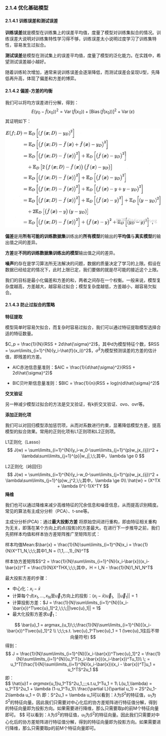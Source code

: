 ### 2.1.4 优化基础模型

#### 2.1.4.1 训练误差和测试误差

**训练误差**就是模型在训练集上的误差平均值，度量了模型对训练集拟合的情况。训练误差大说明对训练集特性学习得不够，训练误差太小说明过度学习了训练集特性，容易发生过拟合。

**测试误差**是模型在测试集上的误差平均值，度量了模型的泛化能力。在实践中，希望测试误差越小越好。

随着训练轮次增加，通常来说训练误差会逐渐降低，而测试误差会呈现U型，先降低再升高，体现了偏差和方差的博弈。

#### 2.1.4.2 偏差-方差的均衡

我们可以将均方误差进行分解，得到：
$$
E\left(y_{0}-\hat{f}\left(x_{0}\right)\right)^{2}=\operatorname{Var}\left(\hat{f}\left(x_{0}\right)\right)+\left[\operatorname{Bias}\left(\hat{f}\left(x_{0}\right)\right)\right]^{2}+\operatorname{Var}(\varepsilon)
$$
其证明如下：

![偏差-方差分结](优化基础模型.assets/偏差-方差分解.jpg)

**偏差**是用**所有可能的训练数据集**训练出的**所有模型**的输出的**平均值**与**真实模型**的输出值之间的差异。

**方差**是**不同的训练数据集训练出的模型**输出值之间的差异。

**噪声**的存在是学习算法所无法解决的问题，数据的质量决定了学习的上限。假设在数据已经给定的情况下，此时上限已定，我们要做的就是尽可能的接近这个上限。

我们的目标是最小化偏差和方差的和，两者之间存在一个权衡。一般来说，模型复杂度越高，方差越大，越容易过拟合；模型复杂度越低，方差越小，越容易欠拟合。

#### 2.1.4.3 防止过拟合的策略

**特征提取**

模型简单时容易欠拟合，而复杂时容易过拟合，我们可以通过特征提取模型选择合适的特征数量。

 $C_p = \frac{1}{N}(RSS  +  2d\hat{\sigma}^2)$，其中d为模型特征个数，$RSS = \sum\limits_{i=1}^{N}(y_i-\hat{f}(x_i))^2$，$\hat{\sigma}^2$为模型预测误差的方差的估计值，即残差的方差。

- AIC赤池信息量准则：$AIC = \frac{1}{d\hat{\sigma}^2}(RSS  +  2d\hat{\sigma}^2)$

- BIC贝叶斯信息量准则：$BIC = \frac{1}{n}(RSS + log(n)d\hat{\sigma}^2)$     

**交叉验证**

另一种减少模型过拟合的方法是交叉验证，有k折交叉验证、ovo、ovr等。

**添加正则化项**

我们可以对回归模型添加惩罚项，从而对系数进行约束，显著降低模型方差，提高模型的拟合效果。常用的正则化项有L1正则项和L2正则项。

L1正则化（Lasso）
$$
J(w) = \sum\limits_{i=1}^{N}(y_i-w_0-\sum\limits_{j=1}^{p}w_jx_{ij})^2 + \lambda\sum\limits_{j=1}^{p}|w_j|,\;\;其中，\lambda \ge 0
$$

L2正则化（岭回归）
$$
J(w) = \sum\limits_{i=1}^{N}(y_i-w_0-\sum\limits_{j=1}^{p}w_jx_{ij})^2 + \lambda\sum\limits_{j=1}^{p}w_j^2,\;\;其中，\lambda \ge 0\\
     \hat{w} = (X^TX + \lambda I)^{-1}X^TY
$$
**降维**

我们也可以通过降维来减少高维特征的冗余信息和噪音信息，从而提高识别精度。常见的算法有主成分分析（PCA）、t-sne等。

主成分分析(PCA)：通过**最大投影方差** 将原始空间进行重构，即由特征相关重构为无关，即落在某个方向上的点(投影)的方差最大。在进行下一步推导之前，我们先把样本均值和样本协方差矩阵推广至矩阵形式：              

样本均值Mean:$\bar{x} = \frac{1}{N}\sum\limits_{i=1}^{N}x_i =  \frac{1}{N}X^T1_N,\;\;\;其中1_N = (1,1,...,1)_{N}^T$      

样本协方差矩阵$S^2 = \frac{1}{N}\sum\limits_{i=1}^{N}(x_i-\bar{x})(x_i-\bar{x})^T = \frac{1}{N}X^THX,\;\;\;其中，H = I_N - \frac{1}{N}1_N1_N^T$                              

最大投影方差的步骤：                

- 中心化：$x_i - \bar{x}$          
- 计算每个点$x_1,...,x_N$至$\vec{u}_1$方向上的投影：$(x_i-\bar{x})\vec{u}_1,\;\;\;||\vec{u}_1|| = 1$                           
-  计算投影方差：$J = \frac{1}{N}\sum\limits_{i=1}^{N}[(x_i-\bar{x})^T\vec{u}_1]^2,\;\;\;||\vec{u}_1|| = 1$                           
- 最大化投影方差求$\vec{u}_1$：                       

$$
   \bar{u}_1 = argmax_{u_1}\;\;\frac{1}{N}\sum\limits_{i=1}^{N}[(x_i-\bar{x})^T\vec{u}_1]^2 \\
   \;\;\;s.t. \vec{u}_1^T\vec{u}_1 = 1 (\vec{u}_1往后不带向量符号)
$$
   得到：               
$$
   J = \frac{1}{N}\sum\limits_{i=1}^{N}[(x_i-\bar{x})^T\vec{u}_1]^2  = \frac{1}{N}\sum\limits_{i=1}^{N}[u_1^T(x_i-\bar{x})(x_i-\bar{x})^Tu_1]\\
   \; = u_1^T[\frac{1}{N}\sum\limits_{i=1}^{N}(x_i-\bar{x})(x_i - \bar{x})^T]u_1 = u_1^TS^2u_1
$$
   即：           
$$
\hat{u}_1 = argmax_{u_1}u_1^TS^2u_1,\;\;\;s.t.u_1^Tu_1 = 1\\
   L(u_1,\lambda) = u_1^TS^2u_1 + \lambda (1-u_1^Tu_1)\\
   \frac{\partial L}{\partial u_1} = 2S^2u_1-2\lambda u_1 = 0\\
   即：S^2u_1 = \lambda u_1可以看到：$\lambda$为$S^2$的特征值，$u_1$为$S^2$的特征向量。因此我们只需要对中心化后的协方差矩阵进行特征值分解，得到的特征向量即为投影方向。如果需要进行降维，那么只需要取p的前M个特征向量即可。
$$
可以看到：$\lambda$为$S^2$的特征值，$u_1$为$S^2$的特征向量。因此我们只需要对中心化后的协方差矩阵进行特征值分解，得到的特征向量即为投影方向。如果需要进行降维，那么只需要取p的前M个特征向量即可。
